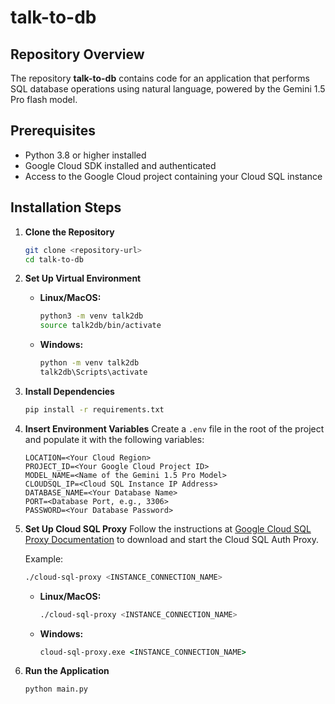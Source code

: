 # talk-to-db

## Repository Overview
The repository **talk-to-db** contains code for an application that performs SQL database operations using natural language, powered by the Gemini 1.5 Pro flash model.

## Prerequisites
- Python 3.8 or higher installed
- Google Cloud SDK installed and authenticated
- Access to the Google Cloud project containing your Cloud SQL instance

## Installation Steps

1. **Clone the Repository**
   ```bash
   git clone <repository-url>
   cd talk-to-db
   ```

2. **Set Up Virtual Environment**

   - **Linux/MacOS:**
     ```bash
     python3 -m venv talk2db
     source talk2db/bin/activate
     ```

   - **Windows:**
     ```bash
     python -m venv talk2db
     talk2db\Scripts\activate
     ```

3. **Install Dependencies**
   ```bash
   pip install -r requirements.txt
   ```

4. **Insert Environment Variables**
   Create a `.env` file in the root of the project and populate it with the following variables:
   ```env
   LOCATION=<Your Cloud Region>
   PROJECT_ID=<Your Google Cloud Project ID>
   MODEL_NAME=<Name of the Gemini 1.5 Pro Model>
   CLOUDSQL_IP=<Cloud SQL Instance IP Address>
   DATABASE_NAME=<Your Database Name>
   PORT=<Database Port, e.g., 3306>
   PASSWORD=<Your Database Password>
   ```

5. **Set Up Cloud SQL Proxy**
   Follow the instructions at [Google Cloud SQL Proxy Documentation](https://cloud.google.com/sql/docs/mysql/connect-instance-auth-proxy) to download and start the Cloud SQL Auth Proxy.

   Example:
   ```bash
   ./cloud-sql-proxy <INSTANCE_CONNECTION_NAME>
   ```

   - **Linux/MacOS:**
     ```bash
     ./cloud-sql-proxy <INSTANCE_CONNECTION_NAME>
     ```

   - **Windows:**
     ```cmd
     cloud-sql-proxy.exe <INSTANCE_CONNECTION_NAME>
     ```

6. **Run the Application**
   ```bash
   python main.py
   ```
